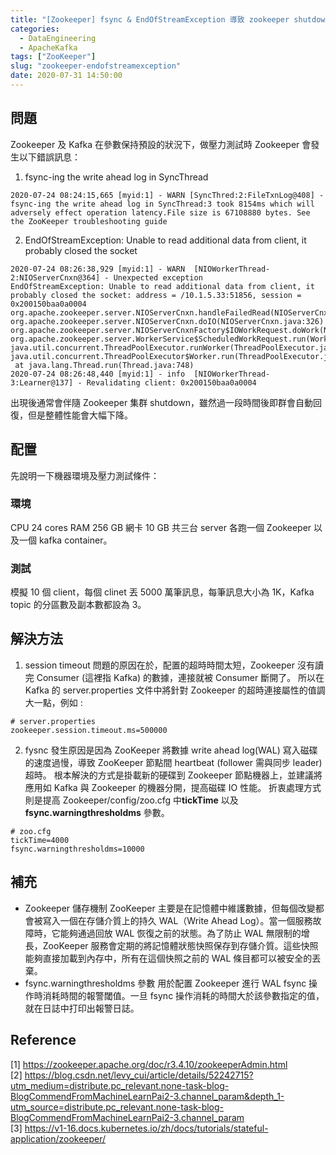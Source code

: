 ```yaml
---
title: "[Zookeeper] fsync & EndOfStreamException 導致 zookeeper shutdown"
categories:
  - DataEngineering
  - ApacheKafka
tags: ["ZooKeeper"]
slug: "zookeeper-endofstreamexception"
date: 2020-07-31 14:50:00
---
```


## 問題

Zookeeper 及 Kafka 在參數保持預設的狀況下，做壓力測試時 Zookeeper 會發生以下錯誤訊息：

<!--more-->

1. fsync-ing the write ahead log in SyncThread

```
2020-07-24 08:24:15,665 [myid:1] - WARN [SyncThred:2:FileTxnLog@408] - fsync-ing the write ahead log in SyncThread:3 took 8154ms which will adversely effect operation latency.File size is 67108880 bytes. See the ZooKeeper troubleshooting guide
```

2. EndOfStreamException: Unable to read additional data from client, it probably closed the socket

```
2020-07-24 08:26:38,929 [myid:1] - WARN  [NIOWorkerThread-2:NIOServerCnxn@364] - Unexpected exception
EndOfStreamException: Unable to read additional data from client, it probably closed the socket: address = /10.1.5.33:51856, session = 0x200150baa0a0004
org.apache.zookeeper.server.NIOServerCnxn.handleFailedRead(NIOServerCnxn.java:163)
org.apache.zookeeper.server.NIOServerCnxn.doIO(NIOServerCnxn.java:326)
org.apache.zookeeper.server.NIOServerCnxnFactory$IOWorkRequest.doWork(NIOServerCnxnFactory.java:522)
org.apache.zookeeper.server.WorkerService$ScheduledWorkRequest.run(WorkerService.java:154)
java.util.concurrent.ThreadPoolExecutor.runWorker(ThreadPoolExecutor.java:1149)
java.util.concurrent.ThreadPoolExecutor$Worker.run(ThreadPoolExecutor.java:624)
 at java.lang.Thread.run(Thread.java:748)
2020-07-24 08:26:48,440 [myid:1] - info  [NIOWorkerThread-3:Learner@137] - Revalidating client: 0x200150baa0a0004
```

出現後通常會伴隨 Zookeeper 集群 shutdown，雖然過一段時間後即群會自動回復，但是整體性能會大幅下降。

## 配置

先說明一下機器環境及壓力測試條件：

### 環境

CPU 24 cores
RAM 256 GB
網卡 10 GB
共三台 server 各跑一個 Zookeeper 以及一個 kafka container。

### 測試

模擬 10 個 client，每個 clinet 丟 5000 萬筆訊息，每筆訊息大小為 1K，Kafka topic 的分區數及副本數都設為 3。

## 解決方法

1. session timeout
   問題的原因在於，配置的超時時間太短，Zookeeper 沒有讀完 Consumer (這裡指 Kafka) 的數據，連接就被 Consumer 斷開了。
   所以在 Kafka 的 server.properties 文件中將針對 Zookeeper 的超時連接屬性的值調大一點，例如 :

```
# server.properties
zookeeper.session.timeout.ms=500000
```

2. fysnc
   發生原因是因為 ZooKeeper 將數據 write ahead log(WAL) 寫入磁碟的速度過慢，導致 ZooKeeper 節點間 heartbeat (follower 需與同步 leader) 超時。
   根本解決的方式是掛載新的硬碟到 Zookeeper 節點機器上，並建議將應用如 Kafka 與 Zookeeper 的機器分開，提高磁碟 IO 性能。
   折衷處理方式則是提高 Zookeeper/config/zoo.cfg 中**tickTime** 以及 **fsync.warningthresholdms** 參數。

```
# zoo.cfg
tickTime=4000
fsync.warningthresholdms=10000
```

## 補充

- Zookeeper 儲存機制
  ZooKeeper 主要是在記憶體中維護數據，但每個改變都會被寫入一個在存儲介質上的持久 WAL（Write Ahead Log）。當一個服務故障時，它能夠通過回放 WAL 恢復之前的狀態。為了防止 WAL 無限制的增長，ZooKeeper 服務會定期的將記憶體狀態快照保存到存儲介質。這些快照能夠直接加載到內存中，所有在這個快照之前的 WAL 條目都可以被安全的丟棄。
- fsync.warningthresholdms 參數
  用於配置 Zookeeper 進行 WAL fsync 操作時消耗時間的報警閾值。一旦 fsync 操作消耗的時間大於該參數指定的值，就在日誌中打印出報警日誌。

## Reference

[1] https://zookeeper.apache.org/doc/r3.4.10/zookeeperAdmin.html  
[2] https://blog.csdn.net/levy_cui/article/details/52242715?utm_medium=distribute.pc_relevant.none-task-blog-BlogCommendFromMachineLearnPai2-3.channel_param&depth_1-utm_source=distribute.pc_relevant.none-task-blog-BlogCommendFromMachineLearnPai2-3.channel_param  
[3] https://v1-16.docs.kubernetes.io/zh/docs/tutorials/stateful-application/zookeeper/
